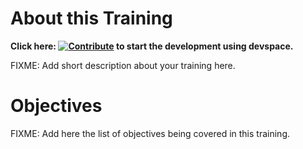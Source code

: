 # About this Training

**Click here: [![Contribute](https://www.eclipse.org/che/contribute.svg)](https://devspaces.apps.tools-na100.dev.ole.redhat.com/#https://github.com/RedHatQuickCourses/rhcl-deploy) to start the development using devspace.**

FIXME: Add short description about your training here.

# Objectives

FIXME: Add here the list of objectives being covered in this training.

